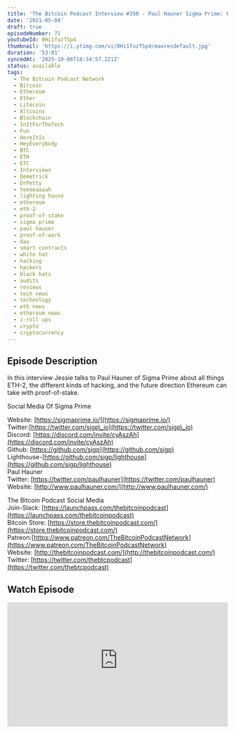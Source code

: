 ```yaml
---
title: 'The Bitcoin Podcast Interview #350 - Paul Hauner Sigma Prime: ETH-2'
date: '2021-05-04'
draft: true
episodeNumber: 71
youtubeId: 0Hi1fuzTSp4
thumbnail: 'https://i.ytimg.com/vi/0Hi1fuzTSp4/maxresdefault.jpg'
duration: '53:01'
syncedAt: '2025-10-06T18:34:57.221Z'
status: available
tags:
  - The Bitcoin Podcast Network
  - Bitcoin
  - Ethereum
  - Ether
  - Litecoin
  - Altcoins
  - Blockchain
  - InItForTheTech
  - Fun
  - HereItIs
  - HeyEverybody
  - BTC
  - ETH
  - ETC
  - Interviews
  - Demetrick
  - DrPetty
  - Yeeeeaaaah
  - lighting house
  - ethereum
  - eth-2
  - proof-of-stake
  - sigma prime
  - paul hauser
  - proof-of-work
  - dao
  - smart contracts
  - white hat
  - hacking
  - hackers
  - black hats
  - audits
  - reviews
  - tech news
  - technology
  - eth news
  - ethereum news
  - z-roll ups
  - crypto
  - cryptocurrency
---
```

## Episode Description

In this interview Jessie talks to Paul Hauner of Sigma Prime about all things ETH-2, the different kinds of hacking, and the future direction Ethereum can take with proof-of-stake.  
   
Social Media Of Sigma Prime  
  
Website: [https://sigmaprime.io/](https://sigmaprime.io/)  
Twitter:[https://twitter.com/sigp\_io](https://twitter.com/sigp\_io)  
Discord: [https://discord.com/invite/cyAszAh](https://discord.com/invite/cyAszAh)  
Github: [https://github.com/sigp](https://github.com/sigp)  
Lighthouse-[https://github.com/sigp/lighthouse](https://github.com/sigp/lighthouse)  
Paul Hauner  
Twitter: [https://twitter.com/paulhauner](https://twitter.com/paulhauner)  
Website: [http://www.paulhauner.com/](http://www.paulhauner.com/)  
  
The Bitcoin Podcast Social Media  
Join-Slack: [https://launchpass.com/thebitcoinpodcast](https://launchpass.com/thebitcoinpodcast)  
Bitcoin Store: [https://store.thebitcoinpodcast.com/](https://store.thebitcoinpodcast.com/)  
Patreon:[https://www.patreon.com/TheBitcoinPodcastNetwork](https://www.patreon.com/TheBitcoinPodcastNetwork)  
Website: [http://thebitcoinpodcast.com/](http://thebitcoinpodcast.com/)  
Twitter: [https://twitter.com/thebtcpodcast](https://twitter.com/thebtcpodcast)

## Watch Episode

<div style="position: relative; padding-bottom: 56.25%; height: 0; overflow: hidden;">
  <iframe
    src="https://www.youtube-nocookie.com/embed/0Hi1fuzTSp4"
    style="position: absolute; top: 0; left: 0; width: 100%; height: 100%;"
    frameborder="0"
    allow="accelerometer; autoplay; clipboard-write; encrypted-media; gyroscope; picture-in-picture"
    allowfullscreen
  ></iframe>
</div>

